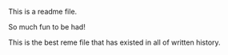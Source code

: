 This is a readme file.

So much fun to be had!

This is the best reme file that has existed in all of written history.

